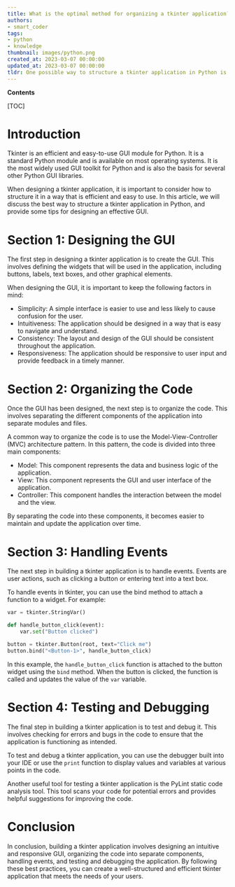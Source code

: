 ```yaml
---
title: What is the optimal method for organizing a tkinter application?
authors:
- smart_coder
tags:
- python
- knowledge
thumbnail: images/python.png
created_at: 2023-03-07 00:00:00
updated_at: 2023-03-07 00:00:00
tldr: One possible way to structure a tkinter application in Python is to use the Model-View-Controller (MVC) design pattern, separating the data (Model), user interface (View), and logic (Controller) into different components for better organization and maintainability.
---
```


**Contents**

[TOC]

# Introduction

Tkinter is an efficient and easy-to-use GUI module for Python. It is a standard Python module and is available on most operating systems. It is the most widely used GUI toolkit for Python and is also the basis for several other Python GUI libraries.

When designing a tkinter application, it is important to consider how to structure it in a way that is efficient and easy to use. In this article, we will discuss the best way to structure a tkinter application in Python, and provide some tips for designing an effective GUI.

# Section 1: Designing the GUI

The first step in designing a tkinter application is to create the GUI. This involves defining the widgets that will be used in the application, including buttons, labels, text boxes, and other graphical elements.

When designing the GUI, it is important to keep the following factors in mind:

- Simplicity: A simple interface is easier to use and less likely to cause confusion for the user.
- Intuitiveness: The application should be designed in a way that is easy to navigate and understand.
- Consistency: The layout and design of the GUI should be consistent throughout the application.
- Responsiveness: The application should be responsive to user input and provide feedback in a timely manner.

# Section 2: Organizing the Code

Once the GUI has been designed, the next step is to organize the code. This involves separating the different components of the application into separate modules and files.

A common way to organize the code is to use the Model-View-Controller (MVC) architecture pattern. In this pattern, the code is divided into three main components:

- Model: This component represents the data and business logic of the application.
- View: This component represents the GUI and user interface of the application.
- Controller: This component handles the interaction between the model and the view.

By separating the code into these components, it becomes easier to maintain and update the application over time.

# Section 3: Handling Events

The next step in building a tkinter application is to handle events. Events are user actions, such as clicking a button or entering text into a text box.

To handle events in tkinter, you can use the bind method to attach a function to a widget. For example:

```python
var = tkinter.StringVar()

def handle_button_click(event):
    var.set("Button clicked")

button = tkinter.Button(root, text="Click me")
button.bind("<Button-1>", handle_button_click)
```

In this example, the `handle_button_click` function is attached to the button widget using the `bind` method. When the button is clicked, the function is called and updates the value of the `var` variable.

# Section 4: Testing and Debugging

The final step in building a tkinter application is to test and debug it. This involves checking for errors and bugs in the code to ensure that the application is functioning as intended.

To test and debug a tkinter application, you can use the debugger built into your IDE or use the `print` function to display values and variables at various points in the code.

Another useful tool for testing a tkinter application is the PyLint static code analysis tool. This tool scans your code for potential errors and provides helpful suggestions for improving the code.

# Conclusion

In conclusion, building a tkinter application involves designing an intuitive and responsive GUI, organizing the code into separate components, handling events, and testing and debugging the application. By following these best practices, you can create a well-structured and efficient tkinter application that meets the needs of your users.
